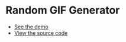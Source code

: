 # Random GIF Generator

* [See the demo](https://wildlyinaccurate.com/plait/examples/RandomGif.html)
* [View the source code](https://github.com/wildlyinaccurate/plait/tree/master/examples/src/RandomGif)
